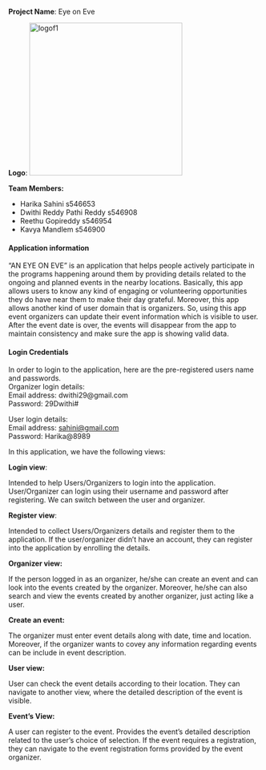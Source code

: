<b>Project Name</b>: Eye on Eve

<b>Logo</b>: <img width="305" alt="logof1" src="https://user-images.githubusercontent.com/71969256/201582287-a7306bde-3bc1-4489-99fc-55fd3642f1ae.PNG">

<b>Team Members:</b>
- Harika Sahini s546653
- Dwithi Reddy Pathi Reddy s546908
- Reethu Gopireddy s546954
- Kavya Mandlem s546900

#### Application information

<p>“AN EYE ON EVE” is an application that helps people actively participate in the programs happening around them by providing details related to the ongoing and planned events in the nearby locations. Basically, this app allows users to know any kind of engaging or volunteering opportunities they do have near them to make their day grateful. Moreover, this app allows another kind of user domain that is organizers. So, using this app event organizers can update their event information which is visible to user. After the event date is over, the events will disappear from the app to maintain consistency and make sure the app is showing valid data.</p>

#### Login Credentials
<p>In order to login to the application, here are the pre-registered users name and passwords.<br>
Organizer login details:<br>
Email address: dwithi29@gmail.com<br>
Password: 29Dwithi#<br>

User login details:<br>
Email address: sahini@gmail.com<br>
Password: Harika@8989 </p>

<p>In this application, we have the following views:</p>
  <p><b>Login view</b>:</p>
<p>Intended to help Users/Organizers to login into the application. User/Organizer can login using their username and password after registering. We can switch between the user and organizer.</p>
  <p><b>Register view</b>:</p>
<p>Intended to collect Users/Organizers details and register them to the application. If the user/organizer didn’t have an account, they can register into the application by enrolling the details.</p>
<p><b>Organizer view:</b></p>
<p>If the person logged in as an organizer, he/she can create an event and can look into the events created by the organizer. Moreover, he/she can also search and view the events created by another organizer, just acting like a user.</p>
<p><b>Create an event:</b></p>
<p>The organizer must enter event details along with date, time and location. Moreover, if the organizer wants to covey any information regarding events can be include in event description.</p>
<p><b>User view:</b></p>
<p>User can check the event details according to their location. They can navigate to another view, where the detailed description of the event is visible. </p>
<p><b>Event’s View:</b></p>
<p>A user can register to the event. Provides the event’s detailed description related to the user’s choice of selection. If the event requires a registration, they can navigate to the event registration forms provided by the event organizer.</p>
